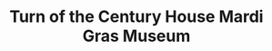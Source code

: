 ---
layout: repo
title: "Turn of the Century House  Mardi Gras Museum"
id: 24979
permalink: repos/24979/
---